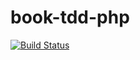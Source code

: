 # book-tdd-php

[![Build Status](https://travis-ci.org/shin1x1/book-tdd-php.svg?branch=add-travis)](https://travis-ci.org/shin1x1/book-tdd-php)
